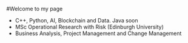 #Welcome to my page
* C++, Python, AI, Blockchain and Data. Java soon
* MSc Operational Research with Risk (Edinburgh University)
* Business Analysis, Project Management and Change Management